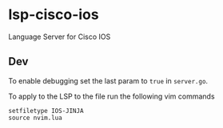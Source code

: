 # lsp-cisco-ios

Language Server for Cisco IOS

## Dev

To enable debugging set the last param to `true` in `server.go`.

To apply to the LSP to the file run the following vim commands

```vim
setfiletype IOS-JINJA
source nvim.lua
```
